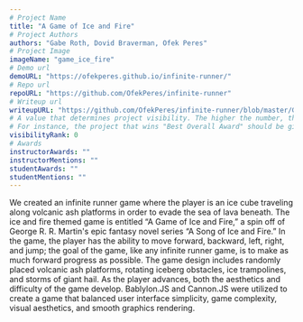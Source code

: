 ```yaml
---
# Project Name
title: "A Game of Ice and Fire"
# Project Authors
authors: "Gabe Roth, Dovid Braverman, Ofek Peres"
# Project Image
imageName: "game_ice_fire"
# Demo url
demoURL: "https://ofekperes.github.io/infinite-runner/"
# Repo url
repoURL: "https://github.com/OfekPeres/infinite-runner"
# Writeup url
writeupURL: "https://github.com/OfekPeres/infinite-runner/blob/master/Graphics%20Final%20Project%20Writeup.pdf"
# A value that determines project visibility. The higher the number, the closer it will appear to the top
# For instance, the project that wins "Best Overall Award" should be given the highest visibilityRank
visibilityRank: 0
# Awards
instructorAwards: ""
instructorMentions: ""
studentAwards: ""
studentMentions: ""
---
```

We created an infinite runner game where the player is an ice cube traveling along volcanic ash platforms in order to evade the sea of lava beneath. The ice and fire themed game is entitled “A Game of Ice and Fire,”  a spin off of George R. R. Martin's epic fantasy novel series “A Song of Ice and Fire.” In the game, the player has the ability to move forward, backward, left, right, and jump; the goal of the game, like any infinite runner game,  is to make as much forward progress as possible. The game design includes randomly placed volcanic ash platforms, rotating iceberg obstacles, ice trampolines, and storms of giant hail. As the player advances, both the aesthetics and difficulty of the game develop. Bablylon.JS and Cannon.JS were utilized to create a game that balanced user interface simplicity, game complexity, visual aesthetics, and smooth graphics rendering.
